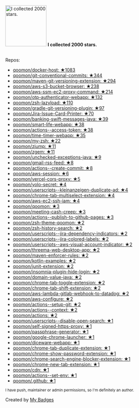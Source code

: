 <img src="https://my-badges.github.io/my-badges/stars-2000.png" alt="I collected 2000 stars." title="I collected 2000 stars." width="128">
<strong>I collected 2000 stars.</strong>
<br><br>

Repos:

* <a href="https://github.com/qoomon/docker-host">qoomon/docker-host: ★1083</a>
* <a href="https://github.com/qoomon/git-conventional-commits">qoomon/git-conventional-commits: ★344</a>
* <a href="https://github.com/qoomon/maven-git-versioning-extension">qoomon/maven-git-versioning-extension: ★294</a>
* <a href="https://github.com/qoomon/aws-s3-bucket-browser">qoomon/aws-s3-bucket-browser: ★238</a>
* <a href="https://github.com/qoomon/aws-ssm-ec2-proxy-command">qoomon/aws-ssm-ec2-proxy-command: ★214</a>
* <a href="https://github.com/qoomon/otp-authenticator-webapp">qoomon/otp-authenticator-webapp: ★132</a>
* <a href="https://github.com/qoomon/zsh-lazyload">qoomon/zsh-lazyload: ★110</a>
* <a href="https://github.com/qoomon/gradle-git-versioning-plugin">qoomon/gradle-git-versioning-plugin: ★97</a>
* <a href="https://github.com/qoomon/Jira-Issue-Card-Printer">qoomon/Jira-Issue-Card-Printer: ★70</a>
* <a href="https://github.com/qoomon/banking-swift-messages-java">qoomon/banking-swift-messages-java: ★39</a>
* <a href="https://github.com/qoomon/smart-life-webapp">qoomon/smart-life-webapp: ★38</a>
* <a href="https://github.com/qoomon/actions--access-token">qoomon/actions--access-token: ★38</a>
* <a href="https://github.com/qoomon/time-timer-webapp">qoomon/time-timer-webapp: ★35</a>
* <a href="https://github.com/qoomon/my-zsh">qoomon/my-zsh: ★22</a>
* <a href="https://github.com/qoomon/zjump">qoomon/zjump: ★11</a>
* <a href="https://github.com/qoomon/zgem">qoomon/zgem: ★11</a>
* <a href="https://github.com/qoomon/unchecked-exceptions-java">qoomon/unchecked-exceptions-java: ★9</a>
* <a href="https://github.com/qoomon/gmail-rss-feed">qoomon/gmail-rss-feed: ★8</a>
* <a href="https://github.com/qoomon/actions--create-commit">qoomon/actions--create-commit: ★8</a>
* <a href="https://github.com/qoomon/aws-session">qoomon/aws-session: ★6</a>
* <a href="https://github.com/qoomon/vercel-cors-proxy">qoomon/vercel-cors-proxy: ★5</a>
* <a href="https://github.com/qoomon/yolo-secret">qoomon/yolo-secret: ★4</a>
* <a href="https://github.com/qoomon/userscripts--kleinanzeigen-duplicate-ad">qoomon/userscripts--kleinanzeigen-duplicate-ad: ★4</a>
* <a href="https://github.com/qoomon/chrome-tab-multiselect-extension">qoomon/chrome-tab-multiselect-extension: ★4</a>
* <a href="https://github.com/qoomon/aws-ec2-ssh-iam">qoomon/aws-ec2-ssh-iam: ★4</a>
* <a href="https://github.com/qoomon/qoomon">qoomon/qoomon: ★3</a>
* <a href="https://github.com/qoomon/meeting-cash-creep">qoomon/meeting-cash-creep: ★3</a>
* <a href="https://github.com/qoomon/actions--publish-to-github-pages">qoomon/actions--publish-to-github-pages: ★3</a>
* <a href="https://github.com/qoomon/zsh-theme-qoomon">qoomon/zsh-theme-qoomon: ★2</a>
* <a href="https://github.com/qoomon/zsh-history-search">qoomon/zsh-history-search: ★2</a>
* <a href="https://github.com/qoomon/userscripts--jira-dependency-indicators">qoomon/userscripts--jira-dependency-indicators: ★2</a>
* <a href="https://github.com/qoomon/userscripts--jira-colored-labels">qoomon/userscripts--jira-colored-labels: ★2</a>
* <a href="https://github.com/qoomon/userscripts--aws-visual-account-indicator">qoomon/userscripts--aws-visual-account-indicator: ★2</a>
* <a href="https://github.com/qoomon/threema-web-desktop-app">qoomon/threema-web-desktop-app: ★2</a>
* <a href="https://github.com/qoomon/maven-enforcer-rules">qoomon/maven-enforcer-rules: ★2</a>
* <a href="https://github.com/qoomon/kotlin-examples">qoomon/kotlin-examples: ★2</a>
* <a href="https://github.com/qoomon/junit-extension">qoomon/junit-extension: ★2</a>
* <a href="https://github.com/qoomon/insomnia-plugin-hide-login">qoomon/insomnia-plugin-hide-login: ★2</a>
* <a href="https://github.com/qoomon/domain-value-java">qoomon/domain-value-java: ★2</a>
* <a href="https://github.com/qoomon/chrome-tab-toggle-extension">qoomon/chrome-tab-toggle-extension: ★2</a>
* <a href="https://github.com/qoomon/chrome-tab-shift-extension">qoomon/chrome-tab-shift-extension: ★2</a>
* <a href="https://github.com/qoomon/aws-lambda-gitlab-webhook-to-datadog">qoomon/aws-lambda-gitlab-webhook-to-datadog: ★2</a>
* <a href="https://github.com/qoomon/aws-configure">qoomon/aws-configure: ★2</a>
* <a href="https://github.com/qoomon/actions--setup-git">qoomon/actions--setup-git: ★2</a>
* <a href="https://github.com/qoomon/actions--context">qoomon/actions--context: ★2</a>
* <a href="https://github.com/qoomon/actions">qoomon/actions: ★2</a>
* <a href="https://github.com/qoomon/userscripts--disable-open-search">qoomon/userscripts--disable-open-search: ★1</a>
* <a href="https://github.com/qoomon/self-signed-https-proxy">qoomon/self-signed-https-proxy: ★1</a>
* <a href="https://github.com/qoomon/passphrase-generator">qoomon/passphrase-generator: ★1</a>
* <a href="https://github.com/qoomon/google-chrome-launcher">qoomon/google-chrome-launcher: ★1</a>
* <a href="https://github.com/qoomon/diceware-webapp">qoomon/diceware-webapp: ★1</a>
* <a href="https://github.com/qoomon/chrome-tab-duplicate-extension">qoomon/chrome-tab-duplicate-extension: ★1</a>
* <a href="https://github.com/qoomon/chrome-show-password-extension">qoomon/chrome-show-password-extension: ★1</a>
* <a href="https://github.com/qoomon/chrome-search-engine-blocker-extension">qoomon/chrome-search-engine-blocker-extension: ★1</a>
* <a href="https://github.com/qoomon/chrome-new-tab-extension">qoomon/chrome-new-tab-extension: ★1</a>
* <a href="https://github.com/qoomon/cdn">qoomon/cdn: ★1</a>
* <a href="https://github.com/qoomon/actions--set-env">qoomon/actions--set-env: ★1</a>
* <a href="https://github.com/qoomon/.github">qoomon/.github: ★1</a>

<sup>I have push, maintainer or admin permissions, so I'm definitely an author.<sup>



Created by <a href="https://github.com/my-badges/my-badges">My Badges</a>